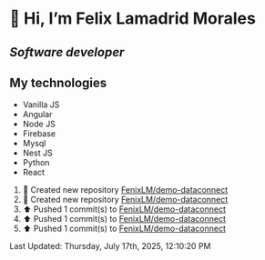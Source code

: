 #  👋 Hi, I’m Felix Lamadrid Morales
## _Software developer_

## My technologies
- Vanilla JS
- Angular
- Node JS
- Firebase
- Mysql
- Nest JS
- Python
- React

<!--RECENT_ACTIVITY:start-->
1. 📔 Created new repository [FenixLM/demo-dataconnect](https://github.com/FenixLM/demo-dataconnect)<br>
2. 📔 Created new repository [FenixLM/demo-dataconnect](https://github.com/FenixLM/demo-dataconnect)<br>
3. ⬆️ Pushed 1 commit(s) to [FenixLM/demo-dataconnect](https://github.com/FenixLM/demo-dataconnect)<br>
4. ⬆️ Pushed 1 commit(s) to [FenixLM/demo-dataconnect](https://github.com/FenixLM/demo-dataconnect)<br>
5. ⬆️ Pushed 1 commit(s) to [FenixLM/demo-dataconnect](https://github.com/FenixLM/demo-dataconnect)<br>
<!--RECENT_ACTIVITY:end-->
<!--RECENT_ACTIVITY:last_update-->
Last Updated: Thursday, July 17th, 2025, 12:10:20 PM
<!--RECENT_ACTIVITY:last_update_end-->
